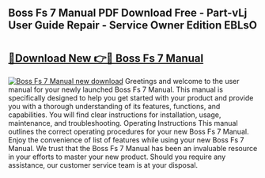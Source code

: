 ## Boss Fs 7 Manual PDF Download Free - Part-vLj User Guide Repair - Service Owner Edition EBLsO

# <h2><a href="http://bc99107.oget.top/?id=Boss+Fs+7+Manual">🔗Download New 👉🔴 Boss Fs 7 Manual</a></h2>

[![Boss Fs 7 Manual new download](https://i.imgur.com/5g1atiW.png)](http://bc99107.oget.top/?id=Boss+Fs+7+Manual)
Greetings and welcome to the user manual for your newly launched Boss Fs 7 Manual. This manual is specifically designed to help you get started with your product and provide you with a thorough understanding of its features, functions, and capabilities. You will find clear instructions for installation, usage, maintenance, and troubleshooting. Operating Instructions This manual outlines the correct operating procedures for your new Boss Fs 7 Manual. Enjoy the convenience of list of features while using your new Boss Fs 7 Manual. We trust that the Boss Fs 7 Manual has been an invaluable resource in your efforts to master your new product. Should you require any assistance, our customer service team is at your disposal.
